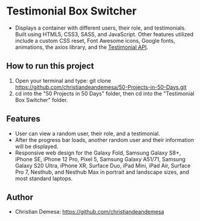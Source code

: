 # Testimonial Box Switcher

-   Displays a container with different users, their role, and testimonials. Built using HTML5, CSS3, SASS, and JavaScript. Other features utilized include a custom CSS reset, Font Awesome icons, Google fonts, animations, the axios library, and the [Testimonial API](https://testimonialapi.toolcarton.com/).

## How to run this project

1. Open your terminal and type: git clone https://github.com/christiandeandemesa/50-Projects-in-50-Days.git
2. cd into the "50 Projects in 50 Days" folder, then cd into the "Testimonial Box Switcher" folder.

## Features

-   User can view a random user, their role, and a testimonial.
-   After the progress bar loads, another random user and their information will be displayed.
-   Responsive web design for the Galaxy Fold, Samsung Galaxy S8+, iPhone SE, iPhone 12 Pro, Pixel 5, Samsung Galaxy A51/71, Samsung Galaxy S20 Ultra, iPhone XR, Surface Duo, iPad Mini, iPad Air, Surface Pro 7, Nesthub, and Nesthub Max in portrait and landscape sizes, and most standard laptops.

## Author

-   Christian Demesa: https://github.com/christiandeandemesa
